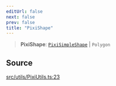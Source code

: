 ```yaml
---
editUrl: false
next: false
prev: false
title: "PixiShape"
---
```


> **PixiShape**: [`PixiSimpleShape`](/api/namespaces/pixiutils/type-aliases/pixisimpleshape/) \| `Polygon`

## Source

[src/utils/PixiUtils.ts:23](https://github.com/relishinc/dill-pixel/blob/c79d8e8552aaa0f13a29535c819ae67d025b4669/src/utils/PixiUtils.ts#L23)
